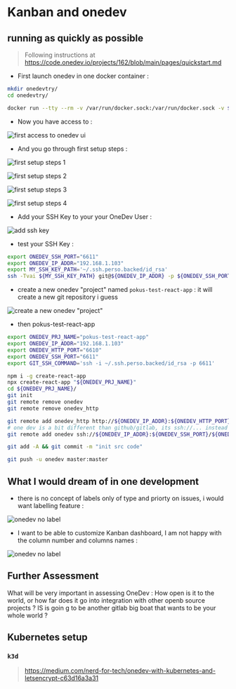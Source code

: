 # Kanban and onedev



## running as quickly as possible

> Following instructions at https://code.onedev.io/projects/162/blob/main/pages/quickstart.md

* First launch onedev in one docker container :

```bash
mkdir onedevtry/
cd onedevtry/

docker run --tty --rm -v /var/run/docker.sock:/var/run/docker.sock -v $(pwd)/onedev:/opt/onedev -p 6610:6610 -p 6611:6611 1dev/server

```

* Now you have access to :

![first access to onedev ui](./documentation/hugo/static/images/onedev/quickstart/onedev_ui_first_access.png)

* And you go through first setup steps :

![first setup steps 1](./documentation/hugo/static/images/onedev/quickstart/onedev_ui_first_access_step1.png)

![first setup steps 2](./documentation/hugo/static/images/onedev/quickstart/onedev_ui_first_access_step2.png)

![first setup steps 3](./documentation/hugo/static/images/onedev/quickstart/onedev_ui_first_access_step3.png)

![first setup steps 4](./documentation/hugo/static/images/onedev/quickstart/onedev_ui_first_access_step4.png)

* Add your SSH Key to your your OneDev User :


![add ssh key](./documentation/hugo/static/images/onedev/quickstart/onedev_add_ssh_key.png)

* test your SSH Key :


```bash
export ONEDEV_SSH_PORT="6611"
export ONEDEV_IP_ADDR="192.168.1.103"
export MY_SSH_KEY_PATH='~/.ssh.perso.backed/id_rsa'
ssh -Tvai ${MY_SSH_KEY_PATH} git@${ONEDEV_IP_ADDR} -p ${ONEDEV_SSH_PORT}

```

* create a new onedev "project" named `pokus-test-react-app` : it will create a new git repository i guess

![create a new onedev "project"](./documentation/hugo/static/images/onedev/quickstart/onedev-quickstart-create-first-repo.png)

* then pokus-test-react-app


```bash
export ONEDEV_PRJ_NAME="pokus-test-react-app"
export ONEDEV_IP_ADDR="192.168.1.103"
export ONEDEV_HTTP_PORT="6610"
export ONEDEV_SSH_PORT="6611"
export GIT_SSH_COMMAND='ssh -i ~/.ssh.perso.backed/id_rsa -p 6611'

npm i -g create-react-app
npx create-react-app "${ONEDEV_PRJ_NAME}"
cd ${ONEDEV_PRJ_NAME}/
git init
git remote remove onedev
git remote remove onedev_http

git remote add onedev_http http://${ONEDEV_IP_ADDR}:${ONEDEV_HTTP_PORT}/${ONEDEV_PRJ_NAME}
# one dev is a bit different than github/gitlab, its ssh://... instead of git@...
git remote add onedev ssh://${ONEDEV_IP_ADDR}:${ONEDEV_SSH_PORT}/${ONEDEV_PRJ_NAME}

git add -A && git commit -m "init src code"

git push -u onedev master:master

```

## What I would dream of in one development

* there is no concept of labels only of type and priorty on issues, i would want labelling feature :

![onedev no label ](./documentation/hugo/static/images/onedev/quickstart/onedev_issues_do_not_have_labels.png)

* I want to be able to customize Kanban dashboard, I am not happy with the column number and columns names :

![onedev no label](./documentation/hugo/static/images/onedev/quickstart/onedev_kanban_board.png)


## Further Assessment

What will be very important in assessing OneDev : How open is it to the world, or how far does it go into integration with other openb source projects ? IS is goin g to be another gitlab big boat that wants to be your whole world ?


## Kubernetes setup

### `k3d`

> https://medium.com/nerd-for-tech/onedev-with-kubernetes-and-letsencrypt-c63d16a3a31
